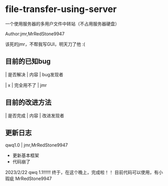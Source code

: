 # file-transfer-using-server
 一个使用服务器的多用户文件中转站（不占用服务器硬盘）


Author:jmr,MrRedStone9947


该死的jmr，不帮我写GUI，明天刀了他 :(


## 目前的已知bug
| 是否解决 | 内容 | bug发现者

| x | 完全用不了 | jmr

## 目前的改进方法
| 是否完成 | 内容 | 改进发现者


## 更新日志

qwq1.0 | jmr,MrRedStone9947
- 更新基本框架
- 代码崩了

2023/2/22 qwq 1.1!!!!!! 终于，在这个晚上，完成啦！！ 
目前代码可以使用，有小瑕疵   MrRedStone9947
